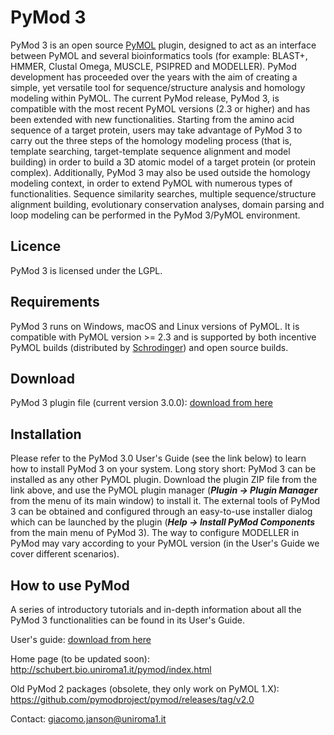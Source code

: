 # PyMod 3
PyMod 3 is an open source [PyMOL](https://github.com/schrodinger/pymol-open-source "PyMOL GitHub repository") plugin, designed to act as an interface between PyMOL and several bioinformatics tools (for example: BLAST+, HMMER, Clustal Omega, MUSCLE, PSIPRED and MODELLER). PyMod development has proceeded over the years with the aim of creating a simple, yet versatile tool for sequence/structure analysis and homology modeling within PyMOL. The current PyMod release, PyMod 3, is compatible with the most recent PyMOL versions (2.3 or higher) and has been extended with new functionalities. Starting from the amino acid sequence of a target protein, users may take advantage of PyMod 3 to carry out the three steps of the homology modeling process (that is, template searching, target-template sequence alignment and model building) in order to build a 3D atomic model of a target protein (or protein complex). Additionally, PyMod 3 may also be used outside the homology modeling context, in order to extend PyMOL with numerous types of  functionalities. Sequence similarity searches, multiple sequence/structure alignment building, evolutionary conservation analyses, domain parsing and loop modeling can be performed in the PyMod 3/PyMOL environment.

## Licence
PyMod 3 is licensed under the LGPL.

## Requirements
PyMod 3 runs on Windows, macOS and Linux versions of PyMOL. It is compatible with PyMOL version >= 2.3 and is supported by both incentive PyMOL builds (distributed by [Schrodinger](https://pymol.org/2/ "Schrodinger web-site")) and open source builds.

## Download
PyMod 3 plugin file (current version 3.0.0): [download from here](https://github.com/pymodproject/pymod/releases/download/v3.0/pymod3.zip "PyMod 3 plugin file for PyMOL")

## Installation
Please refer to the PyMod 3.0 User's Guide (see the link below) to learn how to install PyMod 3 on your system. Long story short: PyMod 3 can be installed as any other PyMOL plugin. Download the plugin ZIP file from the link above, and use the PyMOL plugin manager (**_Plugin -> Plugin Manager_** from the menu of its main window) to install it. The external tools of PyMod 3 can be obtained and configured through an easy-to-use installer dialog which can be launched by the plugin (**_Help -> Install PyMod Components_** from the main menu of PyMod 3). The way to configure MODELLER in PyMod may vary according to your PyMOL version (in the User's Guide we cover different scenarios).

## How to use PyMod
A series of introductory tutorials and in-depth information about all the PyMod 3 functionalities can be found in its User's Guide.

User's guide: [download from here](https://github.com/pymodproject/pymod/releases/download/v3.0/pymod_users_guide.pdf "PyMod 3 User's guide")

Home page (to be updated soon): http://schubert.bio.uniroma1.it/pymod/index.html

Old PyMod 2 packages (obsolete, they only work on PyMOL 1.X): https://github.com/pymodproject/pymod/releases/tag/v2.0

Contact: giacomo.janson@uniroma1.it
